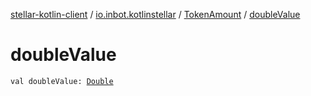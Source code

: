 [stellar-kotlin-client](../../index.md) / [io.inbot.kotlinstellar](../index.md) / [TokenAmount](index.md) / [doubleValue](./double-value.md)

# doubleValue

`val doubleValue: `[`Double`](https://kotlinlang.org/api/latest/jvm/stdlib/kotlin/-double/index.html)